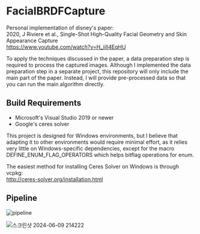 # FacialBRDFCapture
Personal implementation of disney's paper:  
2020, J Riviere et al., Single-Shot High-Quality Facial Geometry and Skin Appearance Capture  
https://www.youtube.com/watch?v=H_iiIl4EqHU

To apply the techniques discussed in the paper, a data preparation step is required to process the captured images. Although I implemented the data preparation step in a separate project, this repository will only include the main part of the paper. Instead, I will provide pre-processed data so that you can run the main algorithm directly. 


## Build Requirements
* Microsoft's Visual Studio 2019 or newer
* Google's ceres solver


This project is designed for Windows environments, but I believe that adapting it to other environments would require minimal effort, as it relies very little on Windows-specific dependencies, except for the macro DEFINE_ENUM_FLAG_OPERATORS which helps bitflag operations for enum.

The easiest method for installing Ceres Solver on Windows is through vcpkg:  
http://ceres-solver.org/installation.html


## Pipeline
![pipeline](https://github.com/phgphg777/FacialBRDFCapture/assets/57425078/4c57ec7c-2644-4d58-ab5b-a6d87be52ac3)

![스크린샷 2024-06-09 214222](https://github.com/phgphg777/FacialBRDFCapture/assets/57425078/ec6c0f89-ee03-47d0-9bb7-f225ec7780e9)
